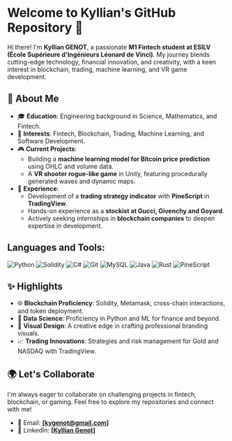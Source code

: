 # Welcome to Kyllian's GitHub Repository 🌟

Hi there! I'm **Kyllian GENOT**, a passionate **M1 Fintech student at ESILV (École Supérieure d'Ingénieurs Léonard de Vinci)**. My journey blends cutting-edge technology, financial innovation, and creativity, with a keen interest in blockchain, trading, machine learning, and VR game development.

## 🚀 About Me

- 🎓 **Education**: Engineering background in Science, Mathematics, and Fintech.
- 🏦 **Interests**: Fintech, Blockchain, Trading, Machine Learning, and Software Development.
- 🎮 **Current Projects**:
  - Building a **machine learning model for Bitcoin price prediction** using OHLC and volume data.
  - A **VR shooter rogue-like game** in Unity, featuring procedurally generated waves and dynamic maps.
- 💼 **Experience**:
  - Development of a **trading strategy indicator** with **PineScript** in **TradingView**.
  - Hands-on experience as a **stockist at Gucci, Givenchy and Goyard**.
  - Actively seeking internships in **blockchain companies** to deepen expertise in development.

## Languages and Tools:

![Python](https://img.shields.io/badge/Python-3776AB?style=for-the-badge&logo=python&logoColor=white)
![Solidity](https://img.shields.io/badge/Solidity-363636?style=for-the-badge&logo=solidity&logoColor=white)
![C#](https://img.shields.io/badge/C%23-239120?style=for-the-badge&logo=c-sharp&logoColor=white)
![Git](https://img.shields.io/badge/Git-F05032?style=for-the-badge&logo=git&logoColor=white)
![MySQL](https://img.shields.io/badge/MySQL-4479A1?style=for-the-badge&logo=mysql&logoColor=white)
![Java](https://img.shields.io/badge/Java-ED8B00?style=for-the-badge&logo=java&logoColor=white)
![Rust](https://img.shields.io/badge/Rust-000000?style=for-the-badge&logo=rust&logoColor=white)
![PineScript](https://img.shields.io/badge/PineScript-009988?style=for-the-badge&logo=tradingview&logoColor=white)

## ✨ Highlights
- 🌐 **Blockchain Proficiency**: Solidity, Metamask, cross-chain interactions, and token deployment.
- 🧠 **Data Science**: Proficiency in Python and ML for finance and beyond.
- 🎨 **Visual Design**: A creative edge in crafting professional branding visuals.
- 📈 **Trading Innovations**: Strategies and risk management for Gold and NASDAQ with TradingView.

## 🌍 Let's Collaborate
I'm always eager to collaborate on challenging projects in fintech, blockchain, or gaming. Feel free to explore my repositories and connect with me!

- 📧 Email: **[kygenot@gmail.com]**
- 💼 LinkedIn: **[[Kyllian Genot](https://www.linkedin.com/in/kyllian-genot/)]**
